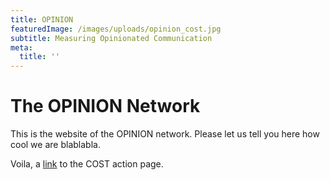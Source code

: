 ```yaml
---
title: OPINION
featuredImage: /images/uploads/opinion_cost.jpg
subtitle: Measuring Opinionated Communication
meta:
  title: ''
---
```


# The OPINION Network

This is the website of the OPINION network. Please let us tell you here how cool we are blablabla.

Voila, a [link](https://www.cost.eu/actions/CA21129/) to the COST action page.
